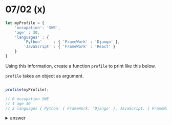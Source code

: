 # 07/02 (x)


```js
let myProfile = {
    'occupation': 'SWE',
    'age' : 30,
    'languages' : { 
        'Python'     : { 'FrameWork' : 'Django' },
        'JavaScript' : { 'FrameWork' : 'React' }
    }
}
```

Using this information, create a function `profile` to print like this below.

`profile` takes an object as argument.

```js

profile(myProfile);

// 0 occupation SWE
// 1 age 30
// 2 languages { Python: { FrameWork: 'Django' }, JavaScript: { FrameWork: 'React' } }
```


<details>

  <summary>answer</summary>

```js
let myProfile = {
    'occupation': 'SWE',
    'age' : 30,
    'languages' : { 
        'Python'     : { 'FrameWork' : 'Django' },
        'JavaScript' : { 'FrameWork' : 'React' }
    }
}

function profile(obj) {
    let entries = Object.entries(obj);

    for (let i=0;i<entries.length;i++) {
        let [key, value] = entries[i];
        console.log(i, key, value)
    }
}

profile(myProfile);
```

</details>
